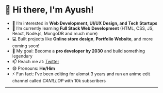 # 👋 Hi there, I'm Ayush!

- 👀 I’m interested in **Web Development, UI/UX Design, and Tech Startups**
- 🌱 I’m currently learning **Full Stack Web Development** (HTML, CSS, JS, React, Node.js, MongoDB and much more)
- 💻 Built projects like **Online store design**, **Portfolio Website**, and more coming soon!
- 🚀 My goal: Become a **pro developer by 2030** and build something legendary
- 📫 Reach me at: [Twitter](https://x.com/WebDev_Ayush)
- 😄 Pronouns: **He/Him**
- ⚡ Fun fact: I’ve been editing for alomst 3 years and run an anime edit channel called *CANILLOP* with 10k subscribers

---
